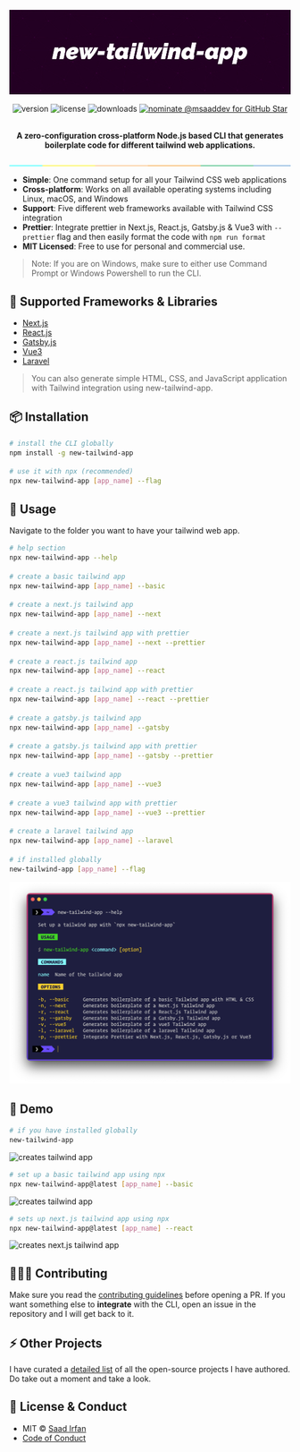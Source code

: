 ![cover](img/cover.jpg)

<div align="center">
	<img src="https://img.shields.io/npm/v/new-tailwind-app?color=%2317BCB8" alt="version">
	<img src="https://img.shields.io/npm/l/new-tailwind-app?color=%2317BCB8" alt="license">
	<img src="https://img.shields.io/npm/dt/new-tailwind-app?color=%2317BCB8" alt="downloads">
	<a href="https://stars.github.com/nominate/">
		<img src="https://img.shields.io/badge/GitHub%20Star-Nominate%20%40msaaddev-%2317bcb8" alt="nominate @msaaddev for GitHub Star" />
	</a>
</div>
<br>

<p align="center">
<strong>A zero-configuration cross-platform Node.js based CLI that generates boilerplate code for different tailwind web applications.</strong>
</p>

![separator](img/separate.jpeg)

- **Simple**: One command setup for all your Tailwind CSS web applications
- **Cross-platform**: Works on all available operating systems including Linux, macOS, and Windows
- **Support**: Five different web frameworks available with Tailwind CSS integration
- **Prettier**: Integrate prettier in Next.js, React.js, Gatsby.js & Vue3 with `--prettier` flag and then easily format the code with `npm run format`
- **MIT Licensed**: Free to use for personal and commercial use.


>Note: If you are on Windows, make sure to either use Command Prompt or Windows Powershell to run the CLI.

## 🚀 Supported Frameworks & Libraries

- [Next.js](https://nextjs.org/)
- [React.js](https://reactjs.org/)
- [Gatsby.js](https://www.gatsbyjs.com/)
- [Vue3](https://v3.vuejs.org/)
- [Laravel](https://laravel.com/)

>You can also generate simple HTML, CSS, and JavaScript application with Tailwind integration using new-tailwind-app.

## 📦 Installation

```sh
# install the CLI globally
npm install -g new-tailwind-app

# use it with npx (recommended)
npx new-tailwind-app [app_name] --flag
```

## 🚀 Usage

Navigate to the folder you want to have your tailwind web app.

```sh
# help section
npx new-tailwind-app --help

# create a basic tailwind app
npx new-tailwind-app [app_name] --basic

# create a next.js tailwind app
npx new-tailwind-app [app_name] --next

# create a next.js tailwind app with prettier
npx new-tailwind-app [app_name] --next --prettier

# create a react.js tailwind app
npx new-tailwind-app [app_name] --react

# create a react.js tailwind app with prettier
npx new-tailwind-app [app_name] --react --prettier

# create a gatsby.js tailwind app
npx new-tailwind-app [app_name] --gatsby

# create a gatsby.js tailwind app with prettier
npx new-tailwind-app [app_name] --gatsby --prettier

# create a vue3 tailwind app
npx new-tailwind-app [app_name] --vue3

# create a vue3 tailwind app with prettier
npx new-tailwind-app [app_name] --vue3 --prettier

# create a laravel tailwind app
npx new-tailwind-app [app_name] --laravel

# if installed globally
new-tailwind-app [app_name] --flag

```

![help section](img/help.png)

## 🎩 Demo

```sh
# if you have installed globally
new-tailwind-app
```

![creates tailwind app](img/usage-1.gif)

```sh
# set up a basic tailwind app using npx
npx new-tailwind-app@latest [app_name] --basic
```

![creates tailwind app](img/usage-2.gif)

```sh
# sets up next.js tailwind app using npx
npx new-tailwind-app@latest [app_name] --react
```

![creates next.js tailwind app](img/usage-3.gif)

## 👨🏻‍💻 Contributing

Make sure you read the [contributing guidelines](https://github.com/msaaddev/new-tailwind-app/blob/master/contributing.md) before opening a PR. If you want something else to **integrate** with the CLI, open an issue in the repository and I will get back to it.

## ⚡️ Other Projects

I have curated a [detailed list](https://github.com/msaaddev/open-source) of all the open-source projects I have authored. Do take out a moment and take a look.

## 🔑 License & Conduct

- MIT © [Saad Irfan](https://github.com/msaaddev)
- [Code of Conduct](https://github.com/msaaddev/new-tailwind-app/blob/master/code-of-conduct.md)
